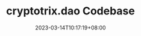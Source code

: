 ---
title: "cryptotrix.dao Codebase"
date: 2023-03-14T10:17:19+08:00
draft: false
description: "Website Dev Files for cryptotrix.dao (the website you are looking at)"
customURL: "https://github.com/mike24dzy/cryptotrix-ipfs-website"
cover: "https://i.ytimg.com/vi/nJ0heuCxEIc/maxresdefault.jpg"
---